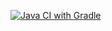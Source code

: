 [![Java CI with Gradle](https://github.com/ABaburova/Patterns_task_1/actions/workflows/gradle-publish.yml/badge.svg)](https://github.com/ABaburova/Patterns_task_1/actions/workflows/gradle-publish.yml)
